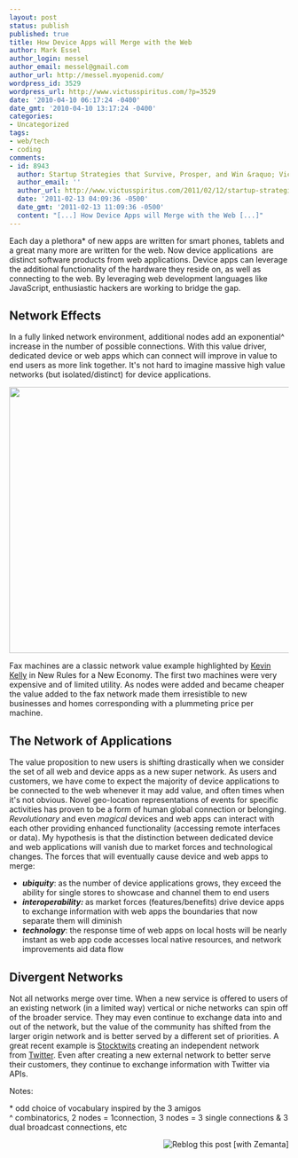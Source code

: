```yaml
---
layout: post
status: publish
published: true
title: How Device Apps will Merge with the Web
author: Mark Essel
author_login: messel
author_email: messel@gmail.com
author_url: http://messel.myopenid.com/
wordpress_id: 3529
wordpress_url: http://www.victusspiritus.com/?p=3529
date: '2010-04-10 06:17:24 -0400'
date_gmt: '2010-04-10 13:17:24 -0400'
categories:
- Uncategorized
tags:
- web/tech
- coding
comments:
- id: 8943
  author: Startup Strategies that Survive, Prosper, and Win &raquo; Victus Spiritus
  author_email: ''
  author_url: http://www.victusspiritus.com/2011/02/12/startup-strategies-that-survive-prosper-and-win/
  date: '2011-02-13 04:09:36 -0500'
  date_gmt: '2011-02-13 11:09:36 -0500'
  content: "[...] How Device Apps will Merge with the Web [...]"
---
```

<p>Each day a plethora* of new apps are written for smart phones, tablets and a great many more are written for the web. Now device applications  are distinct software products from web applications. Device apps can leverage the additional functionality of the hardware they reside on, as well as connecting to the web. By leveraging web development languages like JavaScript, enthusiastic hackers are working to bridge the gap.</p>
<h2>Network Effects</h2>
<p>In a fully linked network environment, additional nodes add an exponential^ increase in the number of possible connections. With this value driver, dedicated device or web apps which can connect will improve in value to end users as more link together. It's not hard to imagine massive high value networks (but isolated/distinct) for device applications.</p>
<p><a href="http://www.victusspiritus.com/wp-content/uploads/2010/04/mobile_app_predictions.001.png"><img class="aligncenter size-full wp-image-3531" title="mobile_app_predictions.001" src="http://www.victusspiritus.com/wp-content/uploads/2010/04/mobile_app_predictions.001.png" alt="" width="600" height="480" /></a></p>
<p>Fax machines are a classic network value example highlighted by <a class="zem_slink" title="Kevin Kelly" rel="homepage" href="http://www.kk.org">Kevin Kelly</a> in New Rules for a New Economy. The first two machines were very expensive and of limited utility. As nodes were added and became cheaper the value added to the fax network made them irresistible to new businesses and homes corresponding with a plummeting price per machine.</p>
<h2>The Network of Applications</h2>
<p>The value proposition to new users is shifting drastically when we consider the set of all web and device apps as a new super network. As users and customers, we have come to expect the majority of device applications to be connected to the web whenever it may add value, and often times when it's not obvious. Novel geo-location representations of events for specific activities has proven to be a form of human global connection or belonging. <em>Revolutionary</em> and even <em>magical</em> devices and web apps can interact with each other providing enhanced functionality (accessing remote interfaces or data). My hypothesis is that the distinction between dedicated device and web applications will vanish due to market forces and technological changes. The forces that will eventually cause device and web apps to merge:</p>
<ul>
<li><em><strong><span style="font-style: normal;"><span style="font-weight: normal;"><em><strong>ubiquity</strong></em>: as the number of device applications grows, they exceed the ability for single stores to showcase and channel them to end users</span></span></strong></em></li>
<li><em><strong><em>interoperability: </em><span style="font-style: normal;"><span style="font-weight: normal;">as market forces (features/benefits) drive device apps to exchange information with web apps the boundaries that now separate them will diminish</span></span></strong></em></li>
<li><em><strong><em> </em>technology</strong></em>: the response time of web apps on local hosts will be nearly instant as web app code accesses local native resources, and network improvements aid data flow</li>
</ul>
<h2>Divergent Networks</h2>
<p>Not all networks merge over time. When a new service is offered to users of an existing network (in a limited way) vertical or niche networks can spin off of the broader service. They may even continue to exchange data into and out of the network, but the value of the community has shifted from the larger origin network and is better served by a different set of priorities. A great recent example is <a title="StockTwits" rel="homepage" href="http://www.stocktwits.com/">Stocktwits</a> creating an independent network from <a title="Twitter" rel="homepage" href="http://twitter.com">Twitter</a>. Even after creating a new external network to better serve their customers, they continue to exchange information with Twitter via APIs.</p>
<p>Notes:</p>
<p>*  odd choice of vocabulary inspired by the 3 amigos<br />
^ combinatorics, 2 nodes = 1connection, 3 nodes = 3 single connections &amp; 3 dual broadcast connections, etc</p>
<div class="zemanta-pixie" style="margin-top: 10px; height: 15px;"><a class="zemanta-pixie-a" title="Reblog this post [with Zemanta]" href="http://reblog.zemanta.com/zemified/be83a529-a2bc-4233-9251-9c4cd68b06a6/"><img class="zemanta-pixie-img" style="border: none; float: right;" src="http://img.zemanta.com/reblog_e.png?x-id=be83a529-a2bc-4233-9251-9c4cd68b06a6" alt="Reblog this post [with Zemanta]" /></a><span class="zem-script more-related pretty-attribution"><script src="http://static.zemanta.com/readside/loader.js" type="text/javascript"></script></span></div>
